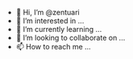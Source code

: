 - 👋 Hi, I’m @zentuari
- 👀 I’m interested in ...
- 🌱 I’m currently learning ...
- 💞️ I’m looking to collaborate on ...
- 📫 How to reach me ...

<!---
zentuari/zentuari is a ✨ special ✨ repository because its `README.md` (this file) appears on your GitHub profile.
You can click the Preview link to take a look at your changes.
--->

